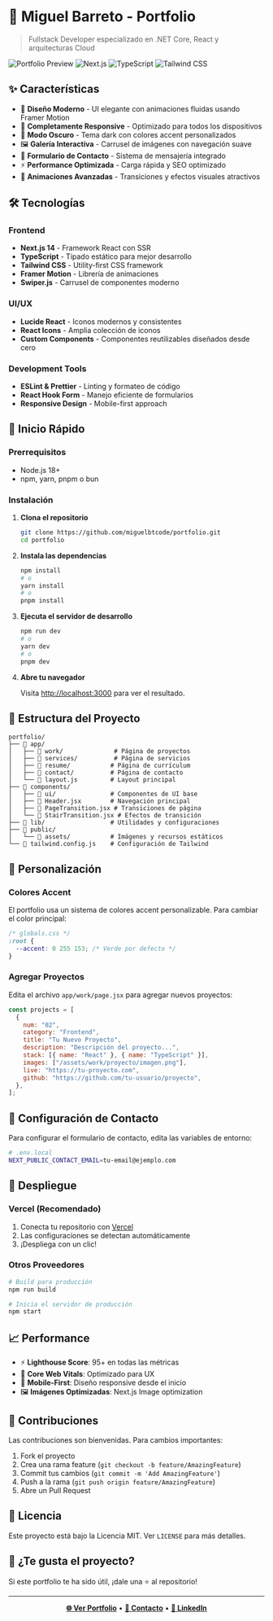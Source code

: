 # 🚀 Miguel Barreto - Portfolio

> Fullstack Developer especializado en .NET Core, React y arquitecturas Cloud

![Portfolio Preview](https://img.shields.io/badge/Status-Live-brightgreen) ![Next.js](https://img.shields.io/badge/Next.js-14-black) ![TypeScript](https://img.shields.io/badge/TypeScript-5-blue) ![Tailwind CSS](https://img.shields.io/badge/Tailwind_CSS-3-38B2AC)

## ✨ Características

- 🎨 **Diseño Moderno** - UI elegante con animaciones fluidas usando Framer Motion
- 📱 **Completamente Responsive** - Optimizado para todos los dispositivos
- 🌙 **Modo Oscuro** - Tema dark con colores accent personalizados
- 🖼️ **Galería Interactiva** - Carrusel de imágenes con navegación suave
- 📧 **Formulario de Contacto** - Sistema de mensajería integrado
- ⚡ **Performance Optimizada** - Carga rápida y SEO optimizado
- 🎯 **Animaciones Avanzadas** - Transiciones y efectos visuales atractivos

## 🛠️ Tecnologías

### Frontend

- **Next.js 14** - Framework React con SSR
- **TypeScript** - Tipado estático para mejor desarrollo
- **Tailwind CSS** - Utility-first CSS framework
- **Framer Motion** - Librería de animaciones
- **Swiper.js** - Carrusel de componentes moderno

### UI/UX

- **Lucide React** - Iconos modernos y consistentes
- **React Icons** - Amplia colección de iconos
- **Custom Components** - Componentes reutilizables diseñados desde cero

### Development Tools

- **ESLint & Prettier** - Linting y formateo de código
- **React Hook Form** - Manejo eficiente de formularios
- **Responsive Design** - Mobile-first approach

## 🚀 Inicio Rápido

### Prerrequisitos

- Node.js 18+
- npm, yarn, pnpm o bun

### Instalación

1. **Clona el repositorio**

   ```bash
   git clone https://github.com/miguelbtcode/portfolio.git
   cd portfolio
   ```

2. **Instala las dependencias**

   ```bash
   npm install
   # o
   yarn install
   # o
   pnpm install
   ```

3. **Ejecuta el servidor de desarrollo**

   ```bash
   npm run dev
   # o
   yarn dev
   # o
   pnpm dev
   ```

4. **Abre tu navegador**

   Visita [http://localhost:3000](http://localhost:3000) para ver el resultado.

## 📁 Estructura del Proyecto

```
portfolio/
├── 📂 app/
│   ├── 📂 work/              # Página de proyectos
│   ├── 📂 services/          # Página de servicios
│   ├── 📂 resume/           # Página de currículum
│   ├── 📂 contact/          # Página de contacto
│   └── 📄 layout.js         # Layout principal
├── 📂 components/
│   ├── 📂 ui/               # Componentes de UI base
│   ├── 📄 Header.jsx        # Navegación principal
│   ├── 📄 PageTransition.jsx # Transiciones de página
│   └── 📄 StairTransition.jsx # Efectos de transición
├── 📂 lib/                  # Utilidades y configuraciones
├── 📂 public/
│   └── 📂 assets/           # Imágenes y recursos estáticos
└── 📄 tailwind.config.js    # Configuración de Tailwind
```

## 🎨 Personalización

### Colores Accent

El portfolio usa un sistema de colores accent personalizable. Para cambiar el color principal:

```css
/* globals.css */
:root {
  --accent: 0 255 153; /* Verde por defecto */
}
```

### Agregar Proyectos

Edita el archivo `app/work/page.jsx` para agregar nuevos proyectos:

```javascript
const projects = [
  {
    num: "02",
    category: "Frontend",
    title: "Tu Nuevo Proyecto",
    description: "Descripción del proyecto...",
    stack: [{ name: "React" }, { name: "TypeScript" }],
    images: ["/assets/work/proyecto/imagen.png"],
    live: "https://tu-proyecto.com",
    github: "https://github.com/tu-usuario/proyecto",
  },
];
```

## 📧 Configuración de Contacto

Para configurar el formulario de contacto, edita las variables de entorno:

```bash
# .env.local
NEXT_PUBLIC_CONTACT_EMAIL=tu-email@ejemplo.com
```

## 🚀 Despliegue

### Vercel (Recomendado)

1. Conecta tu repositorio con [Vercel](https://vercel.com)
2. Las configuraciones se detectan automáticamente
3. ¡Despliega con un clic!

### Otros Proveedores

```bash
# Build para producción
npm run build

# Inicia el servidor de producción
npm start
```

## 📈 Performance

- ⚡ **Lighthouse Score**: 95+ en todas las métricas
- 🎯 **Core Web Vitals**: Optimizado para UX
- 📱 **Mobile-First**: Diseño responsive desde el inicio
- 🖼️ **Imágenes Optimizadas**: Next.js Image optimization

## 🤝 Contribuciones

Las contribuciones son bienvenidas. Para cambios importantes:

1. Fork el proyecto
2. Crea una rama feature (`git checkout -b feature/AmazingFeature`)
3. Commit tus cambios (`git commit -m 'Add AmazingFeature'`)
4. Push a la rama (`git push origin feature/AmazingFeature`)
5. Abre un Pull Request

## 📄 Licencia

Este proyecto está bajo la Licencia MIT. Ver `LICENSE` para más detalles.

## 🌟 ¿Te gusta el proyecto?

Si este portfolio te ha sido útil, ¡dale una ⭐ al repositorio!

---

<div align="center">

**[🌐 Ver Portfolio](https://miguelbarreto.dev)** • **[📧 Contacto](mailto:mabt2206@gmail.com)** • **[💼 LinkedIn](https://linkedin.com/in/miguelbarreto-dev)**

</div>
